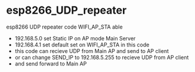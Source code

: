 # esp8266_UDP_repeater
esp8266 UDP repeater code WIFI_AP_STA able 


- 192.168.5.0 set Static IP on AP mode Main Server
- 192.168.4.1 set default set on WIFI_AP_STA in this code
- this code can recieve UDP from Main AP and send to AP client 
- or can change SEND_IP to 192.168.5.255 to recieve UDP from AP client
- and send forward to Main AP


